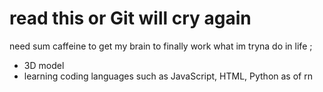# read this or Git will cry again
need sum caffeine to get my brain to finally work
what im tryna do in life ;
- 3D model
- learning coding languages such as JavaScript, HTML, Python as of rn
